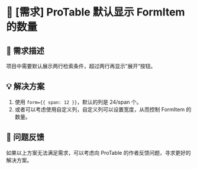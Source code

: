 # 💬 [需求] ProTable 默认显示 FormItem 的数量

## 🚀 需求描述

项目中需要默认展示两行检索条件，超过两行再显示”展开“按钮。

## 💡 解决方案

1. 使用 `form={{ span: 12 }}`，默认的列是 24/span 个。
2. 或者可以考虑使用自定义列，自定义列可以设置宽度，从而控制 FormItem 的数量。

## 📝 问题反馈

如果以上方案无法满足需求，可以考虑向 ProTable 的作者反馈问题，寻求更好的解决方案。

